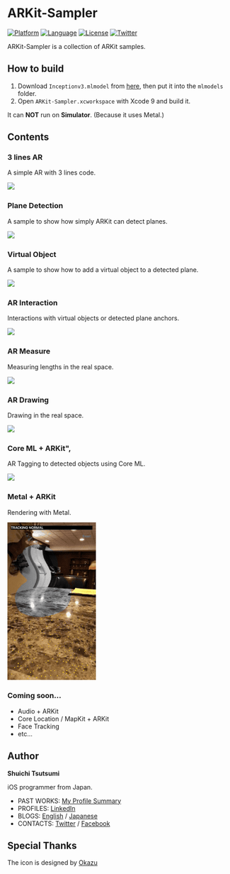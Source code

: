 # ARKit-Sampler

[![Platform](http://img.shields.io/badge/platform-ios-blue.svg?style=flat
)](https://developer.apple.com/iphone/index.action)
[![Language](http://img.shields.io/badge/language-swift-brightgreen.svg?style=flat
)](https://developer.apple.com/swift)
[![License](http://img.shields.io/badge/license-MIT-lightgrey.svg?style=flat
)](http://mit-license.org)
[![Twitter](https://img.shields.io/badge/twitter-@shu223-blue.svg?style=flat)](http://twitter.com/shu223)

ARKit-Sampler is a collection of ARKit samples.


## How to build

1. Download `Inceptionv3.mlmodel` from [here](https://developer.apple.com/machine-learning/
), then put it into the `mlmodels` folder.
2. Open `ARKit-Sampler.xcworkspace` with Xcode 9 and build it.

It can **NOT** run on **Simulator**. (Because it uses Metal.)


## Contents


### 3 lines AR

A simple AR with 3 lines code.

<img src="README_resources/firstar.png" width="200">


### Plane Detection

A sample to show how simply ARKit can detect planes.

<img src="README_resources/plane.png" width="200">


### Virtual Object

A sample to show how to add a virtual object to a detected plane.

<img src="README_resources/virtual.png" width="200">


### AR Interaction

Interactions with virtual objects or detected plane anchors.

![](README_resources/interaction2.gif)

### AR Measure

Measuring lengths in the real space.

<img src="README_resources/measure.png" width="200">


### AR Drawing

Drawing in the real space.

<img src="README_resources/ardrawing.png" width="200">


### Core ML + ARKit",

AR Tagging to detected objects using Core ML.

<img src="README_resources/coreml.png" width="200">


### Metal + ARKit

Rendering with Metal.

![](README_resources/arkitmetal.gif)


### Coming soon...

- Audio + ARKit
- Core Location / MapKit + ARKit
- Face Tracking
- etc...


## Author

**Shuichi Tsutsumi**

iOS programmer from Japan.

- PAST WORKS:  [My Profile Summary](https://medium.com/@shu223/my-profile-summary-f14bfc1e7099#.vdh0i7clr)
- PROFILES: [LinkedIn](https://www.linkedin.com/in/shuichi-tsutsumi-525b755b/)
- BLOGS: [English](https://medium.com/@shu223/) / [Japanese](http://d.hatena.ne.jp/shu223/)
- CONTACTS: [Twitter](https://twitter.com/shu223) / [Facebook](https://www.facebook.com/shuichi.tsutsumi)


## Special Thanks

The icon is designed by [Okazu](https://www.facebook.com/pashimo)
